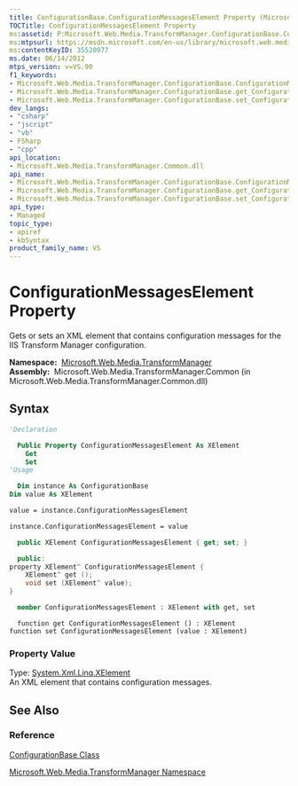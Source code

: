 ```yaml
---
title: ConfigurationBase.ConfigurationMessagesElement Property (Microsoft.Web.Media.TransformManager)
TOCTitle: ConfigurationMessagesElement Property
ms:assetid: P:Microsoft.Web.Media.TransformManager.ConfigurationBase.ConfigurationMessagesElement
ms:mtpsurl: https://msdn.microsoft.com/en-us/library/microsoft.web.media.transformmanager.configurationbase.configurationmessageselement(v=VS.90)
ms:contentKeyID: 35520977
ms.date: 06/14/2012
mtps_version: v=VS.90
f1_keywords:
- Microsoft.Web.Media.TransformManager.ConfigurationBase.ConfigurationMessagesElement
- Microsoft.Web.Media.TransformManager.ConfigurationBase.get_ConfigurationMessagesElement
- Microsoft.Web.Media.TransformManager.ConfigurationBase.set_ConfigurationMessagesElement
dev_langs:
- "csharp"
- "jscript"
- "vb"
- FSharp
- "cpp"
api_location:
- Microsoft.Web.Media.TransformManager.Common.dll
api_name:
- Microsoft.Web.Media.TransformManager.ConfigurationBase.ConfigurationMessagesElement
- Microsoft.Web.Media.TransformManager.ConfigurationBase.get_ConfigurationMessagesElement
- Microsoft.Web.Media.TransformManager.ConfigurationBase.set_ConfigurationMessagesElement
api_type:
- Managed
topic_type:
- apiref
- kbSyntax
product_family_name: VS
---
```


# ConfigurationMessagesElement Property

Gets or sets an XML element that contains configuration messages for the IIS Transform Manager configuration.

**Namespace:**  [Microsoft.Web.Media.TransformManager](microsoft-web-media-transformmanager-namespace.md)  
**Assembly:**  Microsoft.Web.Media.TransformManager.Common (in Microsoft.Web.Media.TransformManager.Common.dll)

## Syntax

```vb
'Declaration

  Public Property ConfigurationMessagesElement As XElement
    Get
    Set
'Usage

  Dim instance As ConfigurationBase
Dim value As XElement

value = instance.ConfigurationMessagesElement

instance.ConfigurationMessagesElement = value
```

```csharp
  public XElement ConfigurationMessagesElement { get; set; }
```

```cpp
  public:
property XElement^ ConfigurationMessagesElement {
    XElement^ get ();
    void set (XElement^ value);
}
```

``` fsharp
  member ConfigurationMessagesElement : XElement with get, set
```

```jscript
  function get ConfigurationMessagesElement () : XElement
function set ConfigurationMessagesElement (value : XElement)
```

### Property Value

Type: [System.Xml.Linq.XElement](https://msdn.microsoft.com/library/bb340098)  
An XML element that contains configuration messages.  

## See Also

### Reference

[ConfigurationBase Class](configurationbase-class-microsoft-web-media-transformmanager.md)

[Microsoft.Web.Media.TransformManager Namespace](microsoft-web-media-transformmanager-namespace.md)

